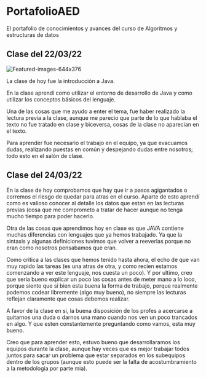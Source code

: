 # PortafolioAED
El portafolio de conocimientos y avances del curso de Algoritmos y estructuras de datos

## Clase del 22/03/22
![Featured-images-644x376](https://user-images.githubusercontent.com/88668277/159607982-e46bda1c-7a0c-477b-9fd4-df89ed804961.jpg)

La clase de hoy fue la introducción a Java.

En la clase aprendí como utilizar el entorno de desarrollo de Java y como utilizar los conceptos básicos del lenguaje.

Una de las cosas que me ayudo a enter el tema, fue haber realizado la lectura previa a la clase, aunque me parecio que parte de lo que hablaba el texto no fue tratado en clase y biceversa, cosas de la clase no aparecian en el texto.

Para aprender fue necesario el trabajo en el equipo, ya que evacuamos dudas, realizando puestas en común y despejando dudas entre nosotros; todo esto en el salón de clase. 

## Clase del 24/03/22

En la clase de hoy comprobamos que hay que ir a pasos agigantados o corremos el riesgo de quedar para atras en el curso.
Aparte de esto aprendí como es valioso conocer al detalle los datos que estan en las lecturas previas (cosa que me comprometo a tratar de hacer aunque no tenga mucho tiempo para poder hacerlo.

Otra de las cosas que aprendimos hoy en clase es que JAVA contiene muchas diferencias con lenguajes que ya hemos trabajado. Ya que la sintaxis y algunas definiciones tuvimos que volver a reeverlas porque no eran como nosotros pensabamos que eran.

Como critica a las clases que hemos tenido hasta ahora, el echo de que van muy rapido las tareas (es una atras de otra, y como recien estamos comenzando a ver este lenguaje, nos cuesta un poco). Y por ultimo, creo que seria bueno explicar un poco las cosas antes de meter mano a lo loco, porque siento que si bien esta buena la forma de trabajo, porque realmente podemos codear libremente (algo muy bueno), no siempre las lecturas reflejan claramente que cosas debemos realizar.

A favor de la clase en si, la buena disposición de los profes a acercarse a quitarnos una duda o darnos una mano cuando nos ven un poco trancados en algo. Y que esten constantemente preguntando como vamos, esta muy bueno.

Creo que para aprender esto, estuvo bueno que desarrollaramos los equipos durante la clase, aunque hay veces que es mejor trabajar todos juntos para sacar un problema que estar separados en los subequipos dentro de los grupos (aunque esto puede ser la falta de acostumbramiento a la metodologia por parte mia).
